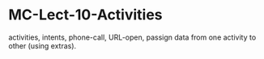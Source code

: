 # MC-Lect-10-Activities
activities, intents, phone-call, URL-open, passign data from one activity to other (using extras).